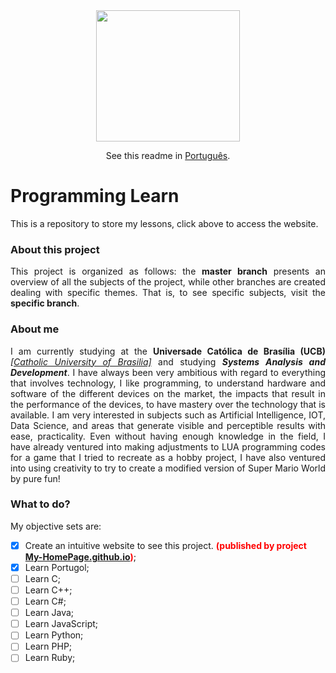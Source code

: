 <div align="center">
  <a href="https://kevinyteixeira.github.io/My-HomePage.github.io/" target="_blank"><img src="https://freepngimg.com/download/www/13-2-www-png-images.png" style="max-width: 100%;" width="230" height="210"></a>

  See this readme in <a href="https://github.com/KevinyTeixeira/Programming-learn/blob/master/github/README-pt-BR.md">Português</a>.
</div>

# Programming Learn
<p align="justify">This is a repository to store my lessons, click above to access the website.</p>

### About this project

<p align="justify">This project is organized as follows: the <b>master branch</b> presents an overview of all the subjects of the project, while other branches are created dealing with specific themes. That is, to see specific subjects, visit the <b>specific branch</b>.</p>

### About me

<p align="justify">I am currently studying at the <b>Universade Católica de Brasília (UCB)</b> <i><a href="https://ucb.catolica.edu.br/portal/">[Catholic University of Brasilia]</a></i> and studying <b><i>Systems Analysis and Development</i></b>. I have always been very ambitious with regard to everything that involves technology, I like programming, to understand hardware and software of the different devices on the market, the impacts that result in the performance of the devices, to have mastery over the technology that is available. I am very interested in subjects such as Artificial Intelligence, IOT, Data Science, and areas that generate visible and perceptible results with ease, practicality. Even without having enough knowledge in the field, I have already ventured into making adjustments to LUA programming codes for a game that I tried to recreate as a hobby project, I have also ventured into using creativity to try to create a modified version of Super Mario World by pure fun!</p>

### What to do?
<p align="justify">My objective sets are:</p>

- [x]	Create an intuitive website to see this project. <b style="color:red">(published by project <a href="https://github.com/KevinyTeixeira/My-HomePage.github.io">My-HomePage.github.io</a>)</b>;
- [x]	Learn Portugol;
- [ ]	Learn C;
- [ ]	Learn C++;
- [ ]	Learn C#;
- [ ]	Learn Java;
- [ ]	Learn JavaScript;
- [ ]	Learn Python;
- [ ]	Learn PHP;
- [ ]	Learn Ruby;
